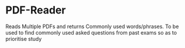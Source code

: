 # PDF-Reader
Reads Multiple PDFs and returns Commonly used words/phrases.
To be used to find commonly used asked questions from past exams so as to prioritise study
